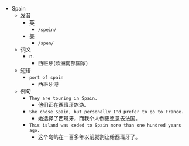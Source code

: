 - Spain
  - 发音
    - 英
      - `/spein/`
    - 美
      - `/spen/`
  - 词义
    - n.
      - 西班牙(欧洲南部国家)
  - 短语
    - `port of spain`
      - 西班牙港 
  - 例句
    - `They are touring in Spain.`
      - 他们正在西班牙旅游。
    - `She chose Spain, but personally I'd prefer to go to France.`
      - 她选择了西班牙，而我个人倒更愿意去法国。
    - `This island was ceded to Spain more than one hundred years ago.`
      - 这个岛屿在一百多年以前就割让给西班牙了。

